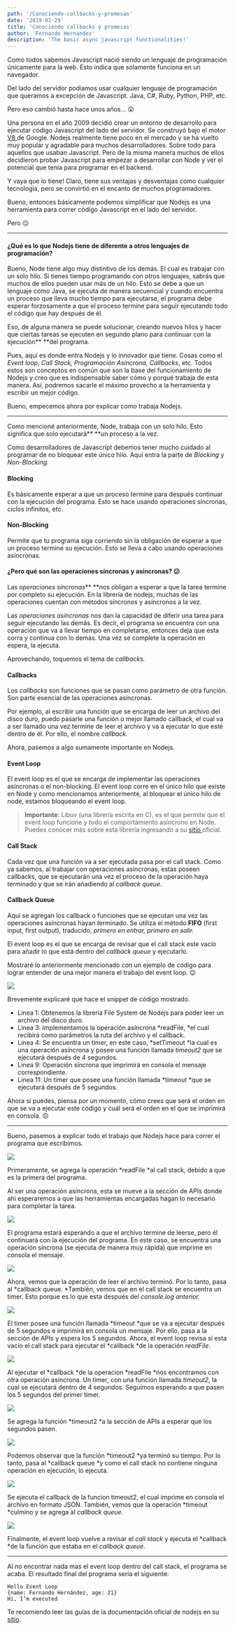 ```yaml
---
path: '/Conociendo-callbacks-y-promesas'
date: '2019-01-29'
title: 'Conociendo callbacks y promesas'
author: 'Fernando Hernandez'
description: 'The basic async javascript functionalities!'
---
```


Como todos sabemos Javascript nació siendo un lenguaje de programación
únicamente para la web. Esto indica que solamente funciona en un navegador.

Del lado del servidor podíamos usar cualquier lenguaje de programación que
queramos a excepción de Javascript. Java, C#, Ruby, Python, PHP, etc.

Pero eso cambió hasta hace unos años… 😲

Una persona en el año 2009 decidió crear un entorno de desarrollo para ejecutar
código Javascript del lado del servidor. Se construyó bajo el motor [V8
](https://v8.dev/)de Google. Nodejs realmente tiene poco en el mercado y se ha
vuelto muy popular y agradable para muchos desarrolladores. Sobre todo para
aquellos que usaban Javascript. Pero de la misma manera muchos de ellos
decidieron probar Javascript para empezar a desarrollar con Node y ver el
potencial que tenía para programar en el backend.

Y vaya que lo tiene! Claro, tiene sus ventajas y desventajas como cualquier
tecnología, pero se convirtió en el encanto de muchos programadores.

Bueno, entonces básicamente podemos simplificar que Nodejs es una herramienta
para correr código Javascript en el lado del servidor.

Pero 😑

*****

#### **¿Qué es lo que Nodejs tiene de diferente a otros lenguajes de programación?**

Bueno, Node tiene algo muy distintivo de los demás. El cual es trabajar con un
solo hilo. Si tienes tiempo programando con otros lenguajes, sabrás que muchos
de ellos pueden usar más de un hilo. Esto se debe a que un lenguaje como Java,
se ejecuta de manera secuencial y cuando encuentra un proceso que lleva mucho
tiempo para ejecutarse, el programa debe esperar forzosamente a que el proceso
termine para seguir ejecutando todo el código que hay después de él.

Eso, de alguna manera se puede solucionar, creando nuevos hilos y hacer que
ciertas tareas se ejecuten en segundo plano para continuar con la ejecución**
**del programa.

Pues, aquí es donde entra Nodejs y lo innovador que tiene. Cosas como el *Event
loop, Call Stack, Programación Asíncrona, Callbacks*, etc. Todos estos son
conceptos en común que son la base del funcionamiento de Nodejs y creo que es
indispensable saber cómo y porqué trabaja de esta manera. Así, podremos sacarle
el máximo provecho a la herramienta y escribir un mejor código.

Bueno, empecemos ahora por explicar como trabaja Nodejs.

*****

Como mencioné anteriormente, Node, trabaja con un solo hilo. Esto significa que
solo ejecutará** **un proceso a la vez.

Como desarrolladores de Javascript debemos tener mucho cuidado al programar de
no bloquear este único hilo. Aquí entra la parte de *Blocking* y *Non-Blocking.*

#### Blocking

Es básicamente esperar a que un proceso termine para después continuar con la
ejecución del programa. Esto se hace usando operaciones síncronas, ciclos
infinitos, etc.

#### **Non-Blocking**

Permite que tu programa siga corriendo sin la obligación de esperar a que un
proceso termine su ejecución. Esto se lleva a cabo usando operaciones
asíncronas.

#### ¿**Pero qué son las operaciones síncronas y asíncronas? 😕**

Las *operaciones síncronas*** **nos obligan a esperar a que la tarea termine por
completo su ejecución. En la librería de nodejs, muchas de las operaciones
cuentan con métodos síncronos y asíncronos a la vez.

Las *operaciones asíncronas* nos dan la capacidad de diferir una tarea para
seguir ejecutando las demás. Es decir, el programa se encuentra con una
operación que va a llevar tiempo en completarse, entonces deja que esta corra y
continua con lo demás. Una vez se complete la operación en espera, la ejecuta.

Aprovechando, toquemos el tema de *callbacks.*

#### Callbacks

Los *callbacks* son funciones que se pasan como parámetro de otra función. Son
parte esencial de las operaciones asíncronas.

Por ejemplo, al escribir una función que se encarga de leer un archivo del disco
duro, puedo pasarle una función o mejor llamado callback, el cual va a ser
llamado una vez termine de leer el archivo y va a ejecutar lo que esté dentro de
él. Por ello, el nombre *callback.*

Ahora, pasemos a algo sumamente importante en Nodejs.

#### **Event Loop**

El event loop es el que se encarga de implementar las operaciones asíncronas o
el non-blocking. El event loop corre en el único hilo que existe en Node y como
mencionamos anteriormente, al bloquear el único hilo de node, estamos bloqueando
el event loop.

> **Importante**: Libuv (una librería escrita en C), es el que permite que el
> event loop funcione y todo el comportamiento asíncrono en Node. Puedes conocer
más sobre esta librería ingresando a su [sitio ](https://libuv.org/)oficial.

#### **Call Stack**

Cada vez que una función va a ser ejecutada pasa por el call stack. Como ya
sabemos, al trabajar con operaciones asíncronas, estas poseen callbacks, que se
ejecutarán una vez el proceso de la operación haya terminado y que se irán
añadiendo al *callback queue*.

#### **Callback Queue**

Aquí se agregan los callback o funciones que se ejecutan una vez las operaciones
asíncronas hayan terminado. Se utiliza el método **FIFO** (first input, first
output), traducido, *primero en entrar, primero en salir.*

El event loop es el que se encarga de revisar que el call stack este vacío para
añadir lo que está dentro del *callback queue* y ejecutarlo.

Mostraré lo anteriormente mencionado con un ejemplo de código para lograr
entender de una mejor manera el trabajo del event loop. 😉

![](https://cdn-images-1.medium.com/max/800/1*Wa6DuSyM3yzvDWqc43-ejA.png)

Brevemente explicaré que hace el snippet de código mostrado.

* Linea 1: Obtenemos la librería File System de Nodejs para poder leer un archivo
del disco duro.
* Linea 3: Implementamos la operación asíncrona *readFile, *el cual recibirá como
parámetros la ruta del archivo y el callback.
* Linea 4: Se encuentra un timer, en este caso, *setTimeout *la cual es una
operación asíncrona y posee una función llamada *timeout2* que se ejecutará
después de 4 segundos.
* Linea 9: Operación síncrona que imprimirá en consola el mensaje correspondiente.
* Linea 11: Un timer que posee una función llamada *timeout *que se ejecutará
después de 5 segundos.

Ahora si puedes, piensa por un momento, cómo crees que será el orden en que se
va a ejecutar este código y cuál será el orden en el que se imprimirá en
consola. 😣

*****

Bueno, pasemos a explicar todo el trabajo que Nodejs hace para correr el
programa que escribimos.

![](https://cdn-images-1.medium.com/max/800/1*_vTb8PdvbS9bYy03duP0Pw.png)

Primeramente, se agrega la operación *readFile *al call stack, debido a que es
la primera del programa.

Al ser una operación asíncrona, esta se mueve a la sección de APIs donde ahi
esperaremos a que las herramientas encargadas hagan lo necesario para completar
la tarea.

![](https://cdn-images-1.medium.com/max/800/1*0UcfZpRNXp-OEjJSsqcaLg.png)

El programa estará esperando a que el archivo termine de leerse, pero él
continuará con la ejecución del programa. En este caso, se encuentra una
operación síncrona (se ejecuta de manera muy rápida) que imprime en consola el
mensaje.

![](https://cdn-images-1.medium.com/max/800/1*_NhUtsMan3PQhEKNOCDQnA.png)

Ahora, vemos que la operación de leer el archivo terminó. Por lo tanto, pasa al
*callback queue. *También, vemos que en el call stack se encuentra un timer.
Esto porque es lo que esta después del *console.log anterior.*

![](https://cdn-images-1.medium.com/max/800/1*ZQ72pbgAO383hNjxvmNtEA.png)

El timer posee una función llamada *timeout *que se va a ejecutar después de 5
segundos e imprimirá en consola un mensaje. Por ello, pasa a la sección de APIs
y espera los 5 segundos. Ahora, el event loop revisa si esta vacío el call stack
para ejecutar el *callback *de la operación *readFile*.

![](https://cdn-images-1.medium.com/max/800/1*6tGSp9iraXieXS_NSrAOwg.png)

Al ejecutar el *callback *de la operación *readFile *nos encontramos con otra
operación asíncrona. Un timer, con una función llamada *timeout2*, la cual se
ejecutará dentro de 4 segundos. Seguimos esperando a que pasen los 5 segundos
del primer timer.

![](https://cdn-images-1.medium.com/max/800/1*D8u5VYiddpdEH5Fds4bzIQ.png)

Se agrega la función *timeout2 *a la sección de APIs a esperar que los segundos
pasen.

![](https://cdn-images-1.medium.com/max/800/1*ZmaLd4mE5n4YjTCI1ChouA.png)

Podemos observar que la función *timeout2 *ya terminó su tiempo. Por lo tanto,
pasa al *callback queue *y como el call stack no contiene ninguna operación en
ejecución, lo ejecuta.

![](https://cdn-images-1.medium.com/max/800/1*2egjCVogk59WODAzrydwIg.png)

Se ejecuta el callback de la funcion timeout2, el cual imprime en consola el
archivo en formato JSON. También, vemos que la operación *timeout *culmino y se
agrega al *callback queue.*

![](https://cdn-images-1.medium.com/max/800/1*uriotJoRdulyfvOOQCFhVg.png)

Finalmente, el event loop vuelve a revisar el *call stack* y ejecuta el
*callback *de la función que estaba en el *callback queue.*

*****

Al no encontrar nada mas el event loop dentro del call stack, el programa se
acaba. El resultado final del programa seria el siguiente:

    Hello Event Loop
    {name: Fernando Hernández, age: 21}
    Hi, I’m executed

Te recomiendo leer las guías de la documentación oficial de nodejs en su
[sitio](https://nodejs.org/en/docs/guides/).

